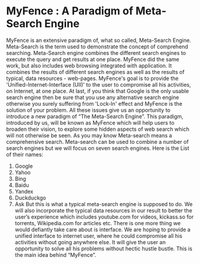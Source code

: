 # MyFence : A Paradigm of Meta-Search Engine

MyFence is an extensive paradigm of, what so called, Meta-Search Engine. Meta-Search is the term used to demonstrate the concept of comprehend searching. Meta-Search engine combines the different search engines to execute the query and get results at one place. MyFence did the same work, but also includes web browsing integrated with application. It combines the results of different search engines as well as the results of typical, data resources - web-pages. MyFence's goal is to provide the 'Unified-Internet-Interface (UII)' to the user to compromise all his activities, on Internet, at one place. At last, if you think that Google is the only usable search engine then be sure that you use any alternative search engine otherwise you surely suffering from 'Lock-In' effect and MyFence is the solution of your problem.
All these issues give us an opportunity to introduce a new paradigm of “The Meta-Search Engine”. This paradigm, introduced by us, will be known as MyFence which will help users to broaden their vision, to explore some hidden aspects of web search which will not otherwise be seen. As you may know Meta-search means a comprehensive search. Meta-search can be used to combine a number of search engines but we will focus on seven search engines. 
Here is the List of their names:
1. Google
2. Yahoo
3. Bing
4. Baidu
5. Yandex
6. Duckduckgo
7. Ask
But this is what a typical meta-search engine is supposed to do. We will also incorporate the typical data resources in our result to better the user’s experience which includes youtube.com for videos, kickass.so for torrents, Wikipedia.com for articles etc. 
There is one more thing we would defiantly take care about is interface. We are hoping to provide a unified interface to internet user, where he could compromise all his activities without going anywhere else. It will give the user an opportunity to solve all his problems without hectic hustle bustle. This is the main idea behind “MyFence”. 
